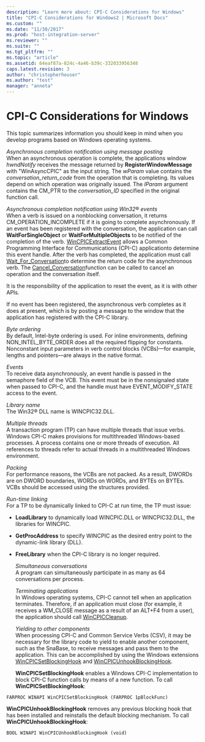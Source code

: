 ```yaml
---
description: "Learn more about: CPI-C Considerations for Windows"
title: "CPI-C Considerations for Windows2 | Microsoft Docs"
ms.custom: ""
ms.date: "11/30/2017"
ms.prod: "host-integration-server"
ms.reviewer: ""
ms.suite: ""
ms.tgt_pltfrm: ""
ms.topic: "article"
ms.assetid: 64eaf87a-824c-4a46-b39c-332033956348
caps.latest.revision: 3
author: "christopherhouser"
ms.author: "test"
manager: "anneta"
---
```

# CPI-C Considerations for Windows
This topic summarizes information you should keep in mind when you develop programs based on Windows operating systems.  
  
 *Asynchronous completion notification using message posting*  
 When an asynchronous operation is complete, the applications window *hwndNotify* receives the message returned by **RegisterWindowMessage** with "WinAsyncCPIC" as the input string. The *wParam* value contains the *conversation_return_code* from the operation that is completing. Its values depend on which operation was originally issued. The *IParam* argument contains the CM_PTR to the *conversation_ID* specified in the original function call.  
  
 *Asynchronous completion notification using Win32*®  *events*  
 When a verb is issued on a nonblocking conversation, it returns CM_OPERATION_INCOMPLETE if it is going to complete asynchronously. If an event has been registered with the conversation, the application can call **WaitForSingleObject** or **WaitForMultipleObjects** to be notified of the completion of the verb. [WinCPICExtractEvent](./wincpicextractevent2.md) allows a Common Programming Interface for Communications (CPI-C) applicationto determine this event handle. After the verb has completed, the application must call [Wait_For_Conversation](./wait-for-conversation-cpi-c-1.md)to determine the return code for the asynchronous verb. The [Cancel_Conversation](./cancel-conversation-cpi-c-2.md)function can be called to cancel an operation and the conversation itself.  
  
 It is the responsibility of the application to reset the event, as it is with other APIs.  
  
 If no event has been registered, the asynchronous verb completes as it does at present, which is by posting a message to the window that the application has registered with the CPI-C library.  
  
 *Byte ordering*  
 By default, Intel-byte ordering is used. For inline environments, defining NON_INTEL_BYTE_ORDER does all the required flipping for constants. Nonconstant input parameters in verb control blocks (VCBs)—for example, lengths and pointers—are always in the native format.  
  
 *Events*  
 To receive data asynchronously, an event handle is passed in the semaphore field of the VCB. This event must be in the nonsignaled state when passed to CPI-C, and the handle must have EVENT_MODIFY_STATE access to the event.  
  
 *Library name*  
 The Win32® DLL name is WINCPIC32.DLL.  
  
 *Multiple threads*  
 A transaction program (TP) can have multiple threads that issue verbs. Windows CPI-C makes provisions for multithreaded Windows-based processes. A process contains one or more threads of execution. All references to threads refer to actual threads in a multithreaded Windows environment.  
  
 *Packing*  
 For performance reasons, the VCBs are not packed. As a result, DWORDs are on DWORD boundaries, WORDs on WORDs, and BYTEs on BYTEs. VCBs should be accessed using the structures provided.  
  
 *Run-time linking*  
 For a TP to be dynamically linked to CPI-C at run time, the TP must issue:  
  
- **LoadLibrary** to dynamically load WINCPIC.DLL or WINCPIC32.DLL, the libraries for WINCPIC.  
  
- **GetProcAddress** to specify WINCPIC as the desired entry point to the dynamic-link library (DLL).  
  
- **FreeLibrary** when the CPI-C library is no longer required.  
  
  *Simultaneous conversations*  
  A program can simultaneously participate in as many as 64 conversations per process.  
  
  *Terminating applications*  
  In Windows operating systems, CPI-C cannot tell when an application terminates. Therefore, if an application must close (for example, it receives a WM_CLOSE message as a result of an ALT+F4 from a user), the application should call [WinCPICCleanup](./wincpiccleanup2.md).  
  
  *Yielding to other components*  
  When processing CPI-C and Common Service Verbs (CSV), it may be necessary for the library code to yield to enable another component, such as the SnaBase, to receive messages and pass them to the application. This can be accomplished by using the Windows extensions [WinCPICSetBlockingHook](./wincpicsetblockinghook2.md) and [WinCPICUnhookBlockingHook](./wincpicunhookblockinghook2.md).  
  
  **WinCPICSetBlockingHook** enables a Windows CPI-C implementation to block CPI-C function calls by means of a new function. To call **WinCPICSetBlockingHook**:  
  
```  
FARPROC WINAPI WinCPICSetBlockingHook (FARPROC 1pBlockFunc)  
```  
  
 **WinCPICUnhookBlockingHook** removes any previous blocking hook that has been installed and reinstalls the default blocking mechanism. To call **WinCPICUnhookBlockingHook**:  
  
```  
BOOL WINAPI WinCPICUnhookBlockingHook (void)  
```
